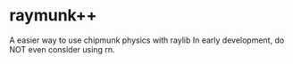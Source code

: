 # raymunk++
A easier way to use chipmunk physics with raylib
In early development, do NOT even consider using rn.
